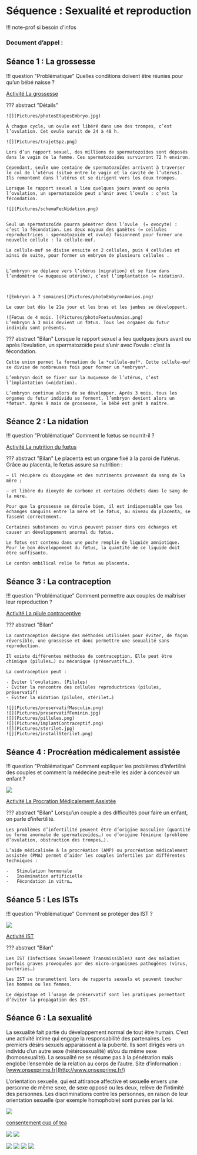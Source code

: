 # Séquence : Sexualité et reproduction

!!! note-prof
    si besoin d'infos


    
### Document d’appel :



## Séance 1 : La grossesse

!!! question "Problématique"
    Quelles conditions doivent être réunies pour qu’un bébé naisse ?

[Activité La grossesse](../grossesse)


??? abstract "Détails"

    ![](Pictures/photosEtapesEmbryo.jpg)

    À chaque cycle, un ovule est libéré dans une des trompes, c’est l’ovulation. Cet ovule survit de 24 à 48 h.

    ![](Pictures/trajetSpz.png)

    Lors d’un rapport sexuel, des millions de spermatozoïdes sont déposés dans le vagin de la femme. Ces spermatozoïdes survivront 72 h environ.

    Cependant, seule une centaine de spermatozoïdes arrivent à traverser le col de l’utérus (situé entre le vagin et la cavité de l’utérus). Ils remontent dans l’utérus et se dirigent vers les deux trompes.

    Lorsque le rapport sexuel a lieu quelques jours avant ou après l’ovulation, un spermatozoïde peut s’unir avec l’ovule : c’est la fécondation.

    ![](Pictures/schemaFecNidation.png)

    
    Seul un spermatozoïde pourra pénétrer dans l’ovule  (= ovocyte) : c’est la fécondation. Les deux noyaux des gamètes (= cellules reproductrices : spermatozoïde et ovule) fusionnent pour former une nouvelle cellule : la cellule-œuf.

    La cellule-œuf se divise ensuite en 2 cellules, puis 4 cellules et ainsi de suite, pour former un embryon de plusieurs cellules .


    L’embryon se déplace vers l’utérus (migration) et se fixe dans l’endomètre (= muqueuse utérine), c’est l’implantation (= nidation).



    ![Embryon à 7 semaines](Pictures/photoEmbyronAmnios.png)
    
    Le cœur bat dès le 21e jour et les bras et les jambes se développent.

    ![Fœtus de 4 mois. ](Pictures/photoFoetusAmnios.png)
    L’embryon à 3 mois devient un fœtus. Tous les organes du futur individu sont présents.


??? abstract "Bilan"
    Lorsque le rapport sexuel a lieu quelques jours avant ou après l’ovulation, un spermatozoïde peut s’unir avec l’ovule : c’est la  fécondation.

    Cette union permet la formation de la *cellule-œuf*. Cette cellule-œuf se divise de nombreuses fois pour former un *embryon*.

    L’embryon doit se fixer sur la muqueuse de l’utérus, c’est l’implantation (=nidation).

    L’embryon continue alors de se développer. Après 3 mois, tous les organes du futur individu se forment, l’embryon devient alors un *fœtus*. Après 9 mois de grossesse, le bébé est prêt à naître.


## Séance 2 : La nidation

!!! question "Problématique"
    Comment le fœtus se nourrit-il ?
    
[Activité La nutrition du fœtus](../nutriFoetus)




??? abstract "Bilan"
    Le placenta est un organe fixé à la paroi de l’utérus. Grâce au placenta, le fœtus assure sa nutrition :

    – il récupère du dioxygène et des nutriments provenant du sang de la mère ;

    – et libère du dioxyde de carbone et certains déchets dans le sang de la mère.

    Pour que la grossesse se déroule bien, il est indispensable que les échanges sanguins entre la mère et le fœtus, au niveau du placenta, se fassent correctement.

    Certaines substances ou virus peuvent passer dans ces échanges et causer un développement anormal du fœtus.

    Le fœtus est contenu dans une poche remplie de liquide amniotique. Pour le bon développement du fœtus, la quantité de ce liquide doit être suffisante.

    Le cordon ombilical relie le fœtus au placenta.



## Séance 3 : La contraception

!!! question "Problématique"
    Comment permettre aux couples de maîtriser leur reproduction ?

[Activité La pilule contraceptive](../piluleContra)

??? abstract "Bilan"

    La contraception désigne des méthodes utilisées pour éviter, de façon réversible, une grossesse et donc permettre une sexualité sans reproduction.

    Il existe différentes méthodes de contraception. Elle peut être chimique (pilules…) ou mécanique (préservatifs…).

    La contraception peut :

    - Éviter l’ovulation. (Pilules)
    - Éviter la rencontre des cellules reproductrices (pilules, préservatif)
    - Éviter la nidation (pilules, stérilet…)

    ![](Pictures/preservatifMasculin.png)
    ![](Pictures/preservatifFeminin.jpg)
    ![](Pictures/pillules.png)
    ![](Pictures/implantContraceptif.png)
    ![](Pictures/sterilet.jpg)
    ![](Pictures/installSterilet.png)


## Séance 4 : Procréation médicalement assistée

!!! question "Problématique"
    Comment expliquer les problèmes d’infertilité des couples et comment la médecine peut-elle les aider à concevoir un enfant ? 



![](Pictures/schemaFecNidation.png)


[Activité La Procration Médicalement Assistée](../pma)


??? abstract "Bilan"
    Lorsqu’un couple a des difficultés pour faire un enfant, on parle d’infertilité.

    Les problèmes d’infertilité peuvent être d’origine masculine (quantité ou forme anormale de spermatozoïdes…) ou d’origine féminine (problème d’ovulation, obstruction des trompes…).

    L’aide médicalisée à la procréation (AMP) ou procréation médicalement assistée (PMA) permet d’aider les couples infertiles par différentes techniques :

    -   Stimulation hormonale
    -   Insémination artificielle
    -   Fécondation in vitro…



## Séance 5 : Les ISTs

!!! question "Problématique"
    Comment se protéger des IST ?

![](Pictures/campagneIST.png)


[Activité IST](../ist)

??? abstract "Bilan"

    Les IST (Infections Sexuellement Transmissibles) sont des maladies parfois graves provoquées par des micro-organismes pathogènes (virus, bactéries…)

    Les IST se transmettent lors de rapports sexuels et peuvent toucher les hommes ou les femmes.

    Le dépistage et l’usage de préservatif sont les pratiques permettant d’éviter la propagation des IST.


## Séance 6 : La sexualité

La sexualité fait partie du développement normal de tout être humain.
C’est une activité intime qui engage la responsabilité des partenaires.
Les premiers désirs sexuels apparaissent à la puberté. Ils sont dirigés vers un individu d’un autre sexe (hétérosexualité) et/ou du même sexe (homosexualité). La sexualité ne se résume pas à la pénétration mais englobe l’ensemble de la relation au corps de l’autre. Site d’information : [www.onsexprime.fr](http://www.onsexprime.fr/)

L’orientation sexuelle, qui est attirance affective et sexuelle envers une personne  de même sexe, de sexe opposé ou les deux, relève de l’intimité des personnes. Les discriminations contre les personnes, en raison de leur orientation sexuelle (par exemple homophobie) sont punies par la loi.

![](Pictures/dimensionSexe.gif)

[consentement cup of tea](https://www.youtube.com/watch?v=yj5NcMew6qc)

![](Pictures/sondageBaiserBOuche.png)
![](Pictures/sondage1erRapport.png)

![](Pictures/snAppareilRepro.png)
![](Pictures/innervationClitoris.png)
![](Pictures/innervationPenis.png)
![](Pictures/appReproFemme.png)
